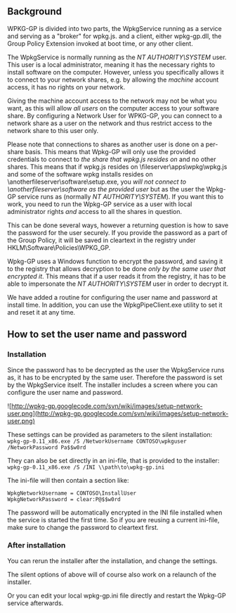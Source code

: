 

## Background ##
WPKG-GP is divided into two parts, the WpkgService running as a service and serving as a "broker" for wpkg.js. and a client, either wpkg-gp.dll, the Group Policy Extension invoked at boot time, or any other client.

The WpkgService is normally running as the _NT AUTHORITY\SYSTEM_ user. This user is a local administrator, meaning it has the necessary rights to install software on the computer. However, unless you specifically allows it to connect to your network shares, e.g. by allowing the _machine_ account access, it has no rights on your network.

Giving the machine account access to the network may not be what you want, as this will allow _all users_ on the computer access to your software share. By configuring a Network User for WPKG-GP, you can connect to a network share as a user on the network and thus restrict access to the network share to this user only.

Please note that connections to shares as another user is done on a per-share basis. This means that Wpkg-GP will only use the provided credentials to connect to _the share that wpkg.js resides on_ and no other shares. This means that if wpkg.js resides on \\fileserver\apps\wpkg\wpkg.js and some of the software wpkg installs resides on \\anotherfileserver\software\setup.exe, you _will not connect to \\anotherfileserver\software as the provided user_ but as the user the Wpkg-GP service runs as (normally _NT AUTHORITY\SYSTEM_). If you want this to work, you need to run the Wpkg-GP service as a user with local administrator rights _and_ access to all the shares in question.

This can be done several ways, however a returning question is how to save the password for the user securely. If you provide the password as a part of the Group Policy, it will be saved in cleartext in the registry under HKLM\Software\Policies\WPKG\_GP\.

Wpkg-GP uses a Windows function to encrypt the password, and saving it to the registry that allows decryption to be done _only by the same user that encrypted it_. This means that if a user reads it from the registry, it has to be able to impersonate the _NT AUTHORITY\SYSTEM_ user in order to decrypt it.

We have added a routine for configuring the user name and password at install time. In addition, you can use the WpkgPipeClient.exe utility to set it and reset it at any time.

## How to set the user name and password ##

### Installation ###
Since the password has to be decrypted as the user the WpkgService runs as, it has to be encrypted by the same user. Therefore the password is set by the WpkgService itself. The installer includes a screen where you can configure the user name and password.

![http://wpkg-gp.googlecode.com/svn/wiki/images/setup-network-user.png](http://wpkg-gp.googlecode.com/svn/wiki/images/setup-network-user.png)

These settings can be provided as parameters to the silent installation:
`wpkg-gp-0.11_x86.exe /S /NetworkUsername CONTOSO\wpkguser /NetworkPassword Pa$$w0rd`

They can also be set directly in an ini-file, that is provided to the installer:
`wpkg-gp-0.11_x86.exe /S /INI \\path\to\wpkg-gp.ini`

The ini-file will then contain a section like:
```
WpkgNetworkUsername = CONTOSO\InstallUser
WpkgNetworkPassword = clear:P@$$w0rd
```

The password will be automatically encrypted in the INI file installed when the service is started the first time. So if you are reusing a current ini-file, make sure to change the password to cleartext first.

### After installation ###
You can rerun the installer after the installation, and change the settings.

The silent options of above will of course also work on a relaunch of the installer.

Or you can edit your local wpkg-gp.ini file directly and restart the Wpkg-GP service afterwards.